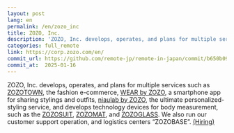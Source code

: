 ```yaml
---
layout: post
lang: en
permalink: /en/zozo_inc
title: ZOZO, Inc.
description: 'ZOZO, Inc. develops, operates, and plans for multiple services such as ZOZOTOWN, the fashion e-commerce, WEAR by ZOZO, a smartphone app for sharing stylings and outfits, niaulab by ZOZO, the ultimate personalized-styling service, and develops technology devices for body measurement, such as the ZOZOSUIT, ZOZOMAT, and ZOZOGLASS. We also run our customer support operation, and logistics centers “ZOZOBASE”. (Hiring)'
categories: full_remote
link: https://corp.zozo.com/en/
commit_url: https://github.com/remote-jp/remote-in-japan/commit/b650b0994970e1784f9df7f676d17574b0470674
commit_at:  2025-01-16
---
```


<p>ZOZO, Inc. develops, operates, and plans for multiple services such as <a href="https://zozo.jp/">ZOZOTOWN</a>, the fashion e-commerce, <a href="https://wear.jp/">WEAR by ZOZO</a>, a smartphone app for sharing stylings and outfits, <a href="https://niaulab.com/">niaulab by ZOZO</a>, the ultimate personalized-styling service, and develops technology devices for body measurement, such as the <a href="https://corp.zozo.com/en/measurement-technology/">ZOZOSUIT</a>, <a href="https://zozo.jp/zozomat/">ZOZOMAT</a>, and <a href="https://zozo.jp/zozoglass/">ZOZOGLASS</a>. We also run our customer support operation, and logistics centers “ZOZOBASE”. <a href="https://corp.zozo.com/recruit/">(Hiring)</a></p>
